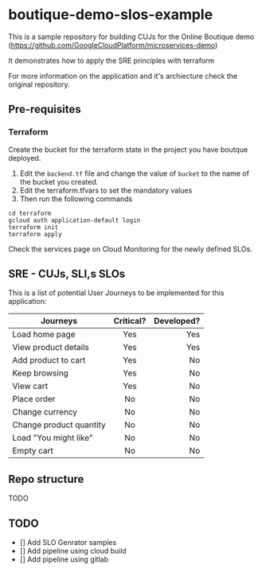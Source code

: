 # boutique-demo-slos-example

This is a sample repository for building CUJs for the Online Boutique demo (https://github.com/GoogleCloudPlatform/microservices-demo)

It demonstrates how to apply the SRE principles with terraform


For more information on the application and it's archiecture check the original repository.

## Pre-requisites

### Terraform

Create the bucket for the terraform state in the project you have boutque deployed.

1. Edit the `backend.tf` file and change the value of `bucket` to the name of the bucket you created.
2. Edit the terraform.tfvars to set the mandatory values
3. Then run the following commands
```shell
cd terraform
gcloud auth application-default login
terraform init
terraform apply
```
Check the services page on Cloud Monitoring for the newly defined SLOs.


## SRE - CUJs, SLI,s SLOs

This is a list of potential User Journeys to be implemented for this application:

| Journeys                      | Critical?     | Developed?  |
| ----------------------------- |:-------------:| -----------:|
| Load home page                | Yes           |   Yes       |
| View product details          | Yes           |   Yes       |
| Add product to cart           | Yes           |   No        |
| Keep browsing                 | Yes           |   No        |
| View cart                     | Yes           |   No        |
| Place order                   | No            |   No        |
| Change currency               | No            |   No        |
| Change product quantity       | No            |   No        |
| Load "You might like"         | No            |   No        |
| Empty cart                    | No            |   No        |





## Repo structure

TODO

## TODO
- [] Add SLO Genrator samples
- [] Add pipeline using cloud build
- [] Add pipeline using gitlab



